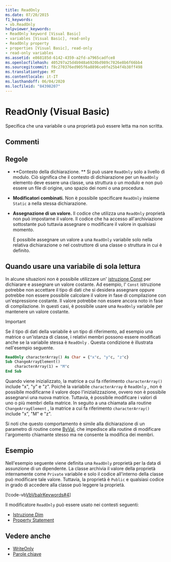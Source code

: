 ```yaml
---
title: ReadOnly
ms.date: 07/20/2015
f1_keywords:
- vb.ReadOnly
helpviewer_keywords:
- ReadOnly keyword [Visual Basic]
- variables [Visual Basic], read-only
- ReadOnly property
- properties [Visual Basic], read-only
- read-only variables
ms.assetid: e868185d-6142-4359-a2fd-a7965cadfce8
ms.openlocfilehash: 405297a25d4b948a6920bd989c7826e8b6f66bb4
ms.sourcegitcommit: f8c270376ed905f6a8896ce0fe25b4f4b38ff498
ms.translationtype: MT
ms.contentlocale: it-IT
ms.lasthandoff: 06/04/2020
ms.locfileid: "84398207"
---
```

# <a name="readonly-visual-basic"></a>ReadOnly (Visual Basic)
Specifica che una variabile o una proprietà può essere letta ma non scritta.

## <a name="remarks"></a>Commenti

## <a name="rules"></a>Regole

- **Contesto della dichiarazione. ** Si può usare `ReadOnly` solo a livello di modulo. Ciò significa che il contesto di dichiarazione per un `ReadOnly` elemento deve essere una classe, una struttura o un modulo e non può essere un file di origine, uno spazio dei nomi o una procedura.

- **Modificatori combinati.** Non è possibile specificare `ReadOnly` insieme `Static` a nella stessa dichiarazione.

- **Assegnazione di un valore.** Il codice che utilizza una `ReadOnly` proprietà non può impostarne il valore. Il codice che ha accesso all'archiviazione sottostante può tuttavia assegnare o modificare il valore in qualsiasi momento.

     È possibile assegnare un valore a una `ReadOnly` variabile solo nella relativa dichiarazione o nel costruttore di una classe o struttura in cui è definito.

## <a name="when-to-use-a-readonly-variable"></a>Quando usare una variabile di sola lettura

In alcune situazioni non è possibile utilizzare un' [istruzione Const](../statements/const-statement.md) per dichiarare e assegnare un valore costante. Ad esempio, l' `Const` istruzione potrebbe non accettare il tipo di dati che si desidera assegnare oppure potrebbe non essere possibile calcolare il valore in fase di compilazione con un'espressione costante. Il valore potrebbe non essere ancora noto in fase di compilazione. In questi casi, è possibile usare una `ReadOnly` variabile per mantenere un valore costante.

> [!IMPORTANT]
> Se il tipo di dati della variabile è un tipo di riferimento, ad esempio una matrice o un'istanza di classe, i relativi membri possono essere modificati anche se la variabile stessa è `ReadOnly` . Questa condizione è illustrata nell'esempio seguente.

```vb
ReadOnly characterArray() As Char = {"x"c, "y"c, "z"c}
Sub ChangeArrayElement()
    characterArray(1) = "M"c
End Sub
```

Quando viene inizializzato, la matrice a cui fa riferimento `characterArray()` include "x", "y" e "z". Poiché la variabile `characterArray` è `ReadOnly` , non è possibile modificarne il valore dopo l'inizializzazione, ovvero non è possibile assegnarvi una nuova matrice. Tuttavia, è possibile modificare i valori di uno o più membri della matrice. In seguito a una chiamata alla routine `ChangeArrayElement` , la matrice a cui fa riferimento `characterArray()` include "x", "M" e "z".

Si noti che questo comportamento è simile alla dichiarazione di un parametro di routine come [ByVal](byval.md), che impedisce alla routine di modificare l'argomento chiamante stesso ma ne consente la modifica dei membri.

## <a name="example"></a>Esempio

Nell'esempio seguente viene definita una `ReadOnly` proprietà per la data di assunzione di un dipendente. La classe archivia il valore della proprietà internamente come `Private` variabile e solo il codice all'interno della classe può modificare tale valore. Tuttavia, la proprietà è `Public` e qualsiasi codice in grado di accedere alla classe può leggere la proprietà.

[!code-vb[VbVbalrKeywords#4](~/samples/snippets/visualbasic/VS_Snippets_VBCSharp/VbVbalrKeywords/VB/Class1.vb#4)]

Il modificatore `ReadOnly` può essere usato nei contesti seguenti:

- [Istruzione Dim](../statements/dim-statement.md)
- [Property Statement](../statements/property-statement.md)

## <a name="see-also"></a>Vedere anche

- [WriteOnly](writeonly.md)
- [Parole chiave](../keywords/index.md)
